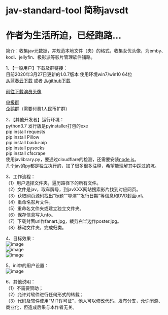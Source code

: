 # jav-standard-tool 简称javsdt
# 作者为生活所迫，已经跑路...
简介：收集jav元数据，并规范本地文件（夹）的格式，收集女优头像，为emby、kodi、jellyfin、极影派等影片管理软件铺路。  

  
1、【一般用户】下载及群链接：  
目前2020年3月27日更新的1.0.7版本  使用环境win7/win10 64位  
[从蓝奏云下载](https://www.lanzous.com/iapi0dg) 或者 [从github下载](https://github.com/junerain123/javsdt/releases/tag/V1.0.7)
  
[前往下载演员头像](https://github.com/junerain123/javsdt/releases/tag/女优头像)   
  
[电报群](https://t.me/javsdtool)  
[企鹅群](https://jq.qq.com/?_wv=1027&k=5CbWOpV)（需要付费1人民币扩群）  
  
2、【其他开发者】运行环境：  
    python3.7 发行版是pyinstaller打包的exe  
   pip install requests  
   pip install Pillow  
   pip install baidu-aip  
   pip install pysocks  
   pip install cfscrape  
   使用javlibrary.py，要通过cloudflare的检测，还需要安装[node.js](https://nodejs.org/zh-cn/)。  
    几个jav的py都是独立执行的，加了很多很多注释，希望能理解其中踩过的坑。  
  
3、工作流程：  
    （1）用户选择文件夹，遍历路径下的所有文件。  
    （2）文件是jav，取车牌号，到javXXX网站搜索影片找到对应网页。  
    （3）获取网页源码找出“标题”“导演”“发行日期”等信息和DVD封面url。  
    （4）重命名影片文件。  
    （5）重命名文件夹或建立独立文件夹。  
    （6）保存信息写入nfo。   
    （7）下载封面url作fanart.jpg，裁剪右半边作poster.jpg。   
    （8）移动文件夹，完成归类。  
  
4、目标效果：  
![image](https://github.com/junerain123/Collect-Info-and-Fanart-for-JAV-/blob/master/images/1_files_origin.png)  
![image](https://github.com/junerain123/Collect-Info-and-Fanart-for-JAV-/blob/master/images/2.png)  
![image](https://github.com/junerain123/Collect-Info-and-Fanart-for-JAV-/blob/master/images/3.jpg)  
  
5、ini中的用户设置：  
![image](https://github.com/junerain123/Collect-Info-and-Fanart-for-JAV-/blob/master/images/4.PNG)  
  
6、其他说明：  
（1）不需要赞助；  
（2）允许对软件进行任何形式的转载；  
（3）代码及软件使用“MIT许可证”，他人可以修改代码、发布分支，允许闭源、商业化，但造成后果与本作者无关。  
